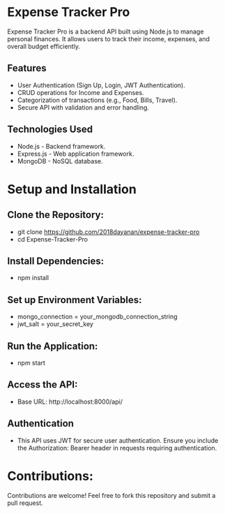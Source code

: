 # Expense Tracker Pro
Expense Tracker Pro is a backend API built using Node.js to manage personal finances. It allows users to track their income, expenses, and overall budget efficiently.

## Features
 - User Authentication (Sign Up, Login, JWT Authentication).
 - CRUD operations for Income and Expenses.
 - Categorization of transactions (e.g., Food, Bills, Travel).
 - Secure API with validation and error handling.

## Technologies Used
 - Node.js - Backend framework.
 - Express.js - Web application framework.
 - MongoDB - NoSQL database.

# Setup and Installation
## Clone the Repository:
 - git clone https://github.com/2018dayanan/expense-tracker-pro
 - cd Expense-Tracker-Pro

## Install Dependencies:
 - npm install

## Set up Environment Variables:
 - mongo_connection = your_mongodb_connection_string  
 - jwt_salt = your_secret_key  

## Run the Application:
 - npm start

## Access the API:
 - Base URL: http://localhost:8000/api/

## Authentication
 - This API uses JWT for secure user authentication. Ensure you include the Authorization: Bearer <token> header in requests requiring authentication.


# Contributions:
Contributions are welcome! Feel free to fork this repository and submit a pull request.